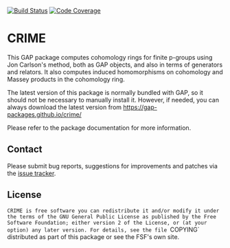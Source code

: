 [![Build Status](https://travis-ci.com/gap-packages/crime.svg?branch=master)](https://travis-ci.com/gap-packages/crime)
[![Code Coverage](https://codecov.io/github/gap-packages/crime/coverage.svg?branch=master&token=)](https://codecov.io/gh/gap-packages/crime)

# CRIME

This GAP package computes cohomology rings for finite p-groups using Jon
Carlson's method, both as GAP objects, and also in terms of generators and
relators. It also computes induced homomorphisms on cohomology and Massey
products in the cohomology ring.

The latest version of this package is normally bundled with GAP, so it should
not be necessary to manually install it. However, if needed, you can always
download the latest version from <https://gap-packages.github.io/crime/>

Please refer to the package documentation for more information.

## Contact

Please submit bug reports, suggestions for improvements and patches via
the [issue tracker](https://github.com/gap-system/crime/issues).

## License

`CRIME is free software you can redistribute it and/or modify it
under the terms of the GNU General Public License as published by the Free
Software Foundation; either version 2 of the License, or (at your option) any
later version. For details, see the file `COPYING` distributed as part of
this package or see the FSF's own site.
